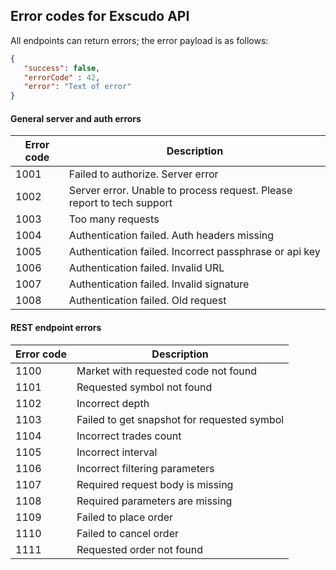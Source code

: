 ## Error codes for Exscudo API

All endpoints can return errors; the error payload is as follows:
```json
{
   "success": false,
   "errorCode" : 42,
   "error": "Text of error"
}
```

#### General server and auth errors

|Error code|Description|
|---|---|
|1001|Failed to authorize. Server error|
|1002|Server error. Unable to process request. Please report to tech support|
|1003|Too many requests|
|1004|Authentication failed. Auth headers missing|
|1005|Authentication failed. Incorrect passphrase or api key|
|1006|Authentication failed. Invalid URL|
|1007|Authentication failed. Invalid signature|
|1008|Authentication failed. Old request|


#### REST endpoint errors

|Error code|Description|
|---|---|
|1100|Market with requested code not found|
|1101|Requested symbol not found|
|1102|Incorrect depth|
|1103|Failed to get snapshot for requested symbol|
|1104|Incorrect trades count|
|1105|Incorrect interval|
|1106|Incorrect filtering parameters|
|1107|Required request body is missing|
|1108|Required parameters are missing|
|1109|Failed to place order|
|1110|Failed to cancel order|
|1111|Requested order not found|